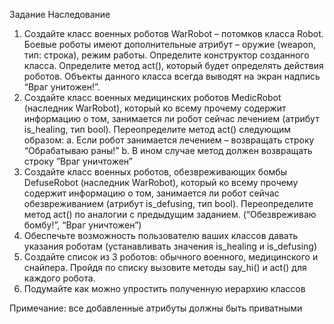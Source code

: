 Задание 
Наследование
1.	Создайте класс военных роботов WarRobot – потомков класса Robot. Боевые роботы имеют дополнительные атрибут – оружие (weapon, тип: строка), режим работы. Определите конструктор созданного класса. Определите метод act(), который будет определять действия роботов. Объекты данного класса всегда выводят на экран надпись “Враг унитожен!”.
2.	Создайте класс военных медицинских роботов MedicRobot (наследник WarRobot), который ко всему прочему содержит информацию о том, занимается ли робот сейчас лечением (атрибут is_healing, тип bool). Переопределите метод act() следующим образом:
a.	Если робот занимается лечением – возвращать строку “Обрабатываю раны!”
b.	В ином случае метод должен возвращать строку ”Враг уничтожен”
3.	Создайте класс военных роботов, обезвреживающих бомбы DefuseRobot (наследник WarRobot), который ко всему прочему содержит информацию о том, занимается ли робот сейчас обезвреживанием (атрибут is_defusing, тип bool). Переопределите метод act() по аналогии с предыдущим заданием. (“Обезвреживаю бомбу!”, “Враг уничтожен”)
4.	Обеспечьте возможность пользователю ваших классов давать указания роботам (устанавливать значения is_healing и is_defusing)
5.	Создайте список из 3 роботов: обычного военного, медицинского и снайпера. Пройдя по списку вызовите методы say_hi() и act() для каждого робота.
6.	Подумайте как можно упростить полученную иерархию классов

Примечание: все добавленные атрибуты должны быть приватными
